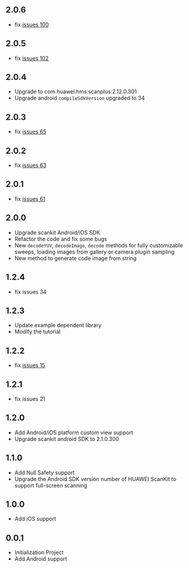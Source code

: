 ## 2.0.6
* fix [issues 100](https://github.com/arcticfox1919/flutter-scankit/issues/100)

## 2.0.5
* fix [issues 102](https://github.com/arcticfox1919/flutter-scankit/issues/102)

## 2.0.4
* Upgrade to com.huawei.hms:scanplus:2.12.0.301 
* Upgrade android `compileSdkVersion` upgraded to 34

## 2.0.3
* fix [issues 65](https://github.com/arcticfox1919/flutter-scankit/issues/65)

## 2.0.2
* fix [issues 63](https://github.com/arcticfox1919/flutter-scankit/issues/63)

## 2.0.1
* fix [issues 61](https://github.com/arcticfox1919/flutter-scankit/issues/61)

## 2.0.0

* Upgrade scankit Android/iOS SDK
* Refactor the code and fix some bugs
* New `decodeYUV`, `decodeImage`, `decode` methods for fully customizable sweeps, loading images from gallery or camera plugin sampling
* New method to generate code image from string

## 1.2.4
- fix issues 34

## 1.2.3
- Update example dependent library
- Modify the tutorial

## 1.2.2
- fix [issues 15](https://github.com/arcticfox1919/flutter-scankit/issues/15)

## 1.2.1
- fix issues 21

## 1.2.0
* Add Android/iOS platform custom view support
* Upgrade scankit android SDK to 2.1.0.300


## 1.1.0
* Add Null Safety support
* Upgrade the Android SDK version number of HUAWEI ScanKit to support full-screen scanning


## 1.0.0
* Add iOS support

## 0.0.1

* Initialization Project
* Add Android support

